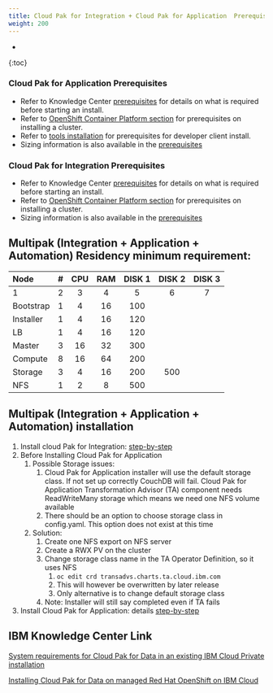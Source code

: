 ```yaml
---
title: Cloud Pak for Integration + Cloud Pak for Application  Prerequisites
weight: 200
---
```

- 
{:toc}
### Cloud Pak for Application Prerequisites
* Refer to Knowledge Center [prerequisites](https://www.ibm.com/support/knowledgecenter/SSCSJL_4.x/install-prerequisites.html) for details on what is required before starting an install.
* Refer to [OpenShift Container Platform section](../../ocp/prerequisites/) for prerequisites on installing a cluster.
* Refer to [tools installation](../../cp4a_install_dev_tools_mac/) for prerequisites for developer client install.
* Sizing information is also available in the [prerequisites](https://www.ibm.com/support/knowledgecenter/SSCSJL_4.x/install-prerequisites.html)

### Cloud Pak for Integration Prerequisites
* Refer to Knowledge Center [prerequisites](https://www.ibm.com/support/knowledgecenter/SSGT7J_19.4/install/sysreqs.html) for details on what is required before starting an install.
* Refer to [OpenShift Container Platform section](../../ocp/prerequisites/) for prerequisites on installing a cluster.
* Sizing information is also available in the [prerequisites](https://www.ibm.com/support/knowledgecenter/SSGT7J_19.4/install/sysreqs.html)

## Multipak (Integration + Application + Automation) Residency minimum requirement:
| Node | #| CPU | RAM | DISK 1 |DISK 2 | DISK 3 |
| :---------- | :------: | :-------: | :---: | :----: | :----: | :----: |
| 1| 2| 3| 4| 5| 6| 7 |
| Bootstrap | 1 | 4 | 16 | 100 | | |
| Installer | 1 | 4 | 16 | 120 | | |
| LB | 1 | 4 | 16 |120 | | |
| Master | 3 | 16 | 32 | 300 | | |
| Compute | 8 | 16 | 64 | 200|  |  |
| Storage | 3 | 4 | 16 | 200 | 500 |  |
| NFS | 1 | 2 | 8 | 500 |  |  |

## Multipak (Integration + Application + Automation) installation
1. Install cloud Pak for Integration: [step-by-step](../integration/introduction)
2. Before Installing Cloud Pak for Application
    1. Possible Storage issues: 
        1. Cloud Pak for Application installer will use the default storage class. If not set up correctly CouchDB will fail.
  Cloud Pak for Application Transformation Advisor (TA) component needs ReadWriteMany storage which means we need one NFS volume available
        2. There should be an option to choose storage class in config.yaml. This option does not exist at this time
    2. Solution:
        1. Create one NFS export on NFS server
        2. Create a  RWX PV on the cluster
        3. Change storage class name in the TA Operator Definition, so it uses NFS
            1. ``` oc edit crd transadvs.charts.ta.cloud.ibm.com ```
            2. This will however be overwritten by later release
            3. Only alternative is to change default storage class
        6. Note: Installer will still say completed even if TA fails
3. Install Cloud Pak for Application: details [step-by-step](../application/introduction)

## IBM Knowledge Center Link

   
   [System requirements for Cloud Pak for Data in an existing IBM Cloud Private installation](https://www.ibm.com/support/knowledgecenter/en/SSQNUZ_2.1.0/com.ibm.icpdata.doc/zen/install/reqs-exist-icp-inst.html)
   
   [Installing Cloud Pak for Data on managed Red Hat OpenShift on IBM Cloud](https://www.ibm.com/support/knowledgecenter/en/SSQNUZ_2.1.0/com.ibm.icpdata.doc/zen/install/openshift-softlayer.html)
